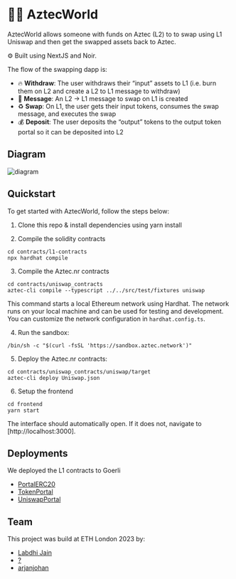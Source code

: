 # 🧛‍♂️ AztecWorld

AztecWorld allows someone with funds on Aztec (L2) to to swap using L1 Uniswap and then get the swapped assets back to Aztec.

⚙️ Built using NextJS and Noir.

The flow of the swapping dapp is:
- 🔥 **Withdraw**: The user withdraws their “input” assets to L1 (i.e. burn them on L2 and create a L2 to L1 message to withdraw)
- 📩 **Message**: An L2 → L1 message to swap on L1 is created
- ♻️ **Swap**: On L1, the user gets their input tokens, consumes the swap message, and executes the swap
- 💰 **Deposit**: The user deposits the “output” tokens to the output token portal so it can be deposited into L2

## Diagram

![diagram](https://docs.aztec.network/assets/ideal-img/uniswap_flow.38b8805.1030.png)

## Quickstart

To get started with AztecWorld, follow the steps below:

1. Clone this repo & install dependencies using yarn install

2. Compile the solidity contracts

```
cd contracts/l1-contracts
npx hardhat compile
```

3. Compile the Aztec.nr contracts

```
cd contracts/uniswap_contracts
aztec-cli compile --typescript ../../src/test/fixtures uniswap
```

This command starts a local Ethereum network using Hardhat. The network runs on your local machine and can be used for testing and development. You can customize the network configuration in `hardhat.config.ts`.

4. Run the sandbox:

```
/bin/sh -c "$(curl -fsSL 'https://sandbox.aztec.network')"
```

5. Deploy the Aztec.nr contracts:

```
cd contracts/uniswap_contracts/uniswap/target
aztec-cli deploy Uniswap.json
```

6. Setup the frontend

```
cd frontend
yarn start
```

The interface should automatically open. If it does not, navigate to [http://localhost:3000].

## Deployments
We deployed the L1 contracts to Goerli
- [PortalERC20](https://goerli.etherscan.io/address/0x9CD811F498029D8760e6dA4A31A4B08b77154A20)
- [TokenPortal](https://goerli.etherscan.io/address/0x6DBD391Ff3A82079E4188c517452a8d3146b7Abf)
- [UniswapPortal](https://goerli.etherscan.io/address/0x5E60F6BFa0e1B52b1bf270cd41b151642Fc4Da65)

## Team

This project was build at ETH London 2023 by:

- [Labdhi Jain](https://www.linkedin.com/in/labdhi-jain/)
- [?](https://x.com/)
- [arjanjohan](https://x.com/arjanjohan/)
